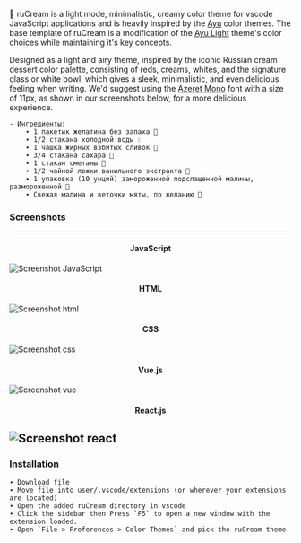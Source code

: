 <!--p align="center"><img src="http://svgur.com/i/3Dp.svg"></p-->
🍦 ruCream is a light mode, minimalistic, creamy color theme for vscode JavaScript applications and is heavily inspired by the [Ayu][] color themes. The base template of ruCream is a modification of the [Ayu Light][] theme's color choices while maintaining it's key concepts.

Designed as a light and airy theme, inspired by the iconic Russian cream dessert color palette, consisting of reds, creams, whites, and the signature glass or white bowl, which gives a sleek, minimalistic, and even delicious feeling when writing. We'd suggest using the [Azeret Mono][] font with a size of 11px, as shown in our screenshots below, for a more delicious experience.

    - Ингредиенты:
        ∙ 1 пакетик желатина без запаха 🍮
        ∙ 1/2 стакана холодной воды 💧
        ∙ 1 чашка жирных взбитых сливок 🍦
        ∙ 3/4 стакана сахара 🍬
        ∙ 1 стакан сметаны 🥛
        ∙ 1/2 чайной ложки ванильного экстракта 🥄
        ∙ 1 упаковка (10 унций) замороженной подслащенной малины, размороженной 🍓
        ∙ Свежая малина и веточки мяты, по желанию 🌿

   [Ayu]: https://github.com/ayu-theme
   [Ayu Light]: https://github.com/ayu-theme/vscode-ayu/blob/master/assets/light.png
   [Azeret Mono]: https://fonts.google.com/specimen/Azeret+Mono

### Screenshots
-----------

<div align="center"> <h4> JavaScript </h4> </div>

![Screenshot JavaScript](https://imgur.com/Q8AEX2R.png)

<div align="center"> <h4> HTML </h4> </div>

![Screenshot html](https://imgur.com/oH4M10p.png)

<div align="center"> <h4> CSS </h4> </div>

![Screenshot css](https://imgur.com/v823ohS.png)

<div align="center"> <h4> Vue.js </h4> </div>

![Screenshot vue](https://imgur.com/ZoLC79e.png)

<div align="center"> <h4> React.js </h4> </div>

![Screenshot react](https://imgur.com/n7k7u2a.png)
------------------------------------------------

### Installation
    ∙ Download file
    ∙ Move file into user/.vscode/extensions (or wherever your extensions are located)
    ∙ Open the added ruCream directory in vscode
    ∙ Click the sidebar then Press `F5` to open a new window with the extension loaded.
    ∙ Open `File > Preferences > Color Themes` and pick the ruCream theme.
